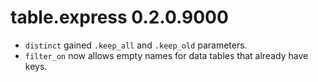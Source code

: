 # table.express 0.2.0.9000

- `distinct` gained `.keep_all` and `.keep_old` parameters.
- `filter_on` now allows empty names for data tables that already have keys.
